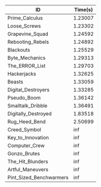 |ID|Time(s)|
|-|-|
|Prime_Calculus|1.23007|
|Loose_Screws|1.23302|
|Grapevine_Squad|1.24592|
|Rebooting_Rebels|1.24892|
|Blackouts|1.25529|
|Byte_Mechanics|1.29313|
|The_ERROR_List|1.29703|
|Hackerjacks|1.32625|
|Beasts|1.33059|
|Digital_Destroyers|1.33285|
|Pseudo_Boom|1.36142|
|Smalltalk_Dribble|1.36491|
|Digitally_Destroyed|1.83518|
|Rug_Heed_Bend|2.50699|
|Creed_Symbol|inf|
|Key_to_Innovation|inf|
|Computer_Crew|inf|
|Gonzo_Brutes|inf|
|The_Hit_Blunders|inf|
|Artful_Maneuvers|inf|
|Pint_Sized_Benchwarmers|inf|
